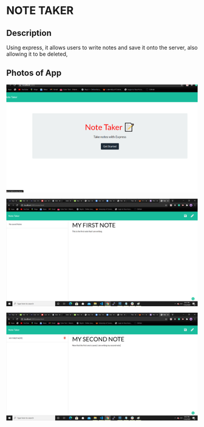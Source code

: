 # NOTE TAKER

## Description
Using express, it allows users to write notes and save it onto the server, also allowing it to be deleted,

## Photos of App

![](/assets/sc1.png)



![](/assets/sc2.png)



![](/assets/sc3.png)